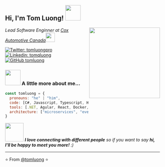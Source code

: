 <h2> Hi, I'm Tom Luong! <img src="https://media.giphy.com/media/mGcNjsfWAjY5AEZNw6/giphy.gif" width="50"></h2>
<img align='right' src="https://media.giphy.com/media/y3wBjXMffuFjy/giphy.gif" width="230">
<p><em>Lead Software Enginner at <a href="https://www.dealertrackcanada.com/">Cox Automotive Canada</a><img src="https://media.giphy.com/media/WUlplcMpOCEmTGBtBW/giphy.gif" width="30"> 
</em></p>

[![Twitter: tomluongpro](https://img.shields.io/twitter/follow/tomluongpro?style=social)](https://twitter.com/tomluongpro)
[![Linkedin: tomqluong](https://img.shields.io/badge/-tomqluong-blue?style=flat-square&logo=Linkedin&logoColor=white&link=https://www.linkedin.com/in/tomqluong/)](https://www.linkedin.com/in/tomqluong/)
[![GitHub tomluong](https://img.shields.io/github/followers/tomluong?label=follow&style=social)](https://github.com/tomluong)


### <img src="https://media.giphy.com/media/VgCDAzcKvsR6OM0uWg/giphy.gif" width="50"> A little more about me...  

```javascript
const tomluong = {
  pronouns: "he" | "him",
  code: [C#, Javascript, Typescript, HTML, CSS],
  tools: [.NET, Agular, React, Docker, Redux, Node],
  architecture: ["microservices", "event-driven", "design system pattern"]
}
```

<img src="https://media.giphy.com/media/LnQjpWaON8nhr21vNW/giphy.gif" width="60"> <em><b>I love connecting with different people</b> so if you want to say <b>hi, I'll be happy to meet you more!</b> :)</em>

---

⭐️ From [@tomluong](https://github.com/tomluong) ⭐️
